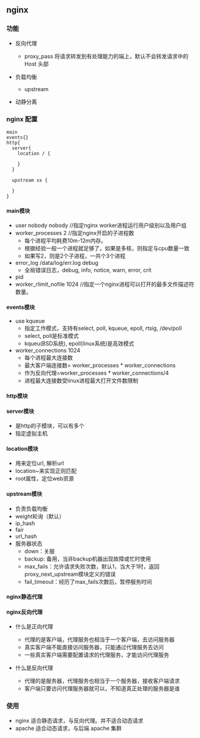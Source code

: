 ## nginx

### 功能
 * 反向代理
   + proxy_pass 将请求转发到有处理能力的端上，默认不会转发请求中的 Host 头部
 * 负载均衡
   + upstream
   
 * 动静分离

### nginx 配置
``` 
main
events{}
http{
  server{
    location / {
    
    }
  }
  
  upstream xx {
  
  }
}

```
#### main模块
 * user nobody nobody  //指定nginx worker进程运行用户级别以及用户组
 * worker_processes 2 //指定nginx开启的子进程数
   + 每个进程平均耗费10m-12m内存。
   + 根据经验一般一个进程就足够了，如果是多核，则指定与cpu数量一致
   + 如果写2，则是2个子进程，一共个3个进程
 * error_log /data/log/err.log debug
   + 全局错误日志，debug, info, notice, warn, error, crit
 * pid
 * worker_rlimit_nofile 1024 //指定一个nginx进程可以打开的最多文件描述符数量。
 
#### events模块
 * use kqueue
   + 指定工作模式，支持有select, poll, kqueue, epoll, rtsig, /dev/poll
   + select, poll是标准模式
   + kqueu(BSD系统), epoll(linux系统)是高效模式
 * worker_connections 1024
   + 每个进程最大连接数
   + 最大客户端连接数= worker_processes * worker_connections
   + 作为反向代理=worker_processes * worker_connections/4
   + 进程最大连接数受linux进程最大打开文件数限制
   
#### http模块
 
#### server模块
 * 是http的子模块，可以有多个
 * 指定虚拟主机
 
#### location模块
 * 用来定位url, 解析url
 * location~来实现正则匹配
 * root属性，定位web资源 
 
#### upstream模块
 * 负责负载均衡
 * weight轮询（默认）
 * ip_hash
 * fair
 * url_hash
 * 服务器状态
   + down：关服
   + backup: 备用，当非backup机器出现故障或忙时使用
   + max_fails：允许请求失败次数，默认1，当大于1时，返回proxy_next_upstream模块定义的错误 
   + fail_timeout：经历了max_fails次数后，暂停服务时间
   
 
#### nginx静态代理



#### nginx反向代理
 * 什么是正向代理
   + 代理的是客户端，代理服务也相当于一个客户端，去访问服务器
   + 真实客户端不能直接访问服务器，只能通过代理服务去访问
   + 一些真实客户端需要配置请求的代理服务，才能访问代理服务
 
 * 什么是反向代理
   + 代理的是服务器，代理服务也相当于一个服务器，接收客户端请求
   + 客户端只要访问代理服务器就可以，不知道真正处理的服务器是谁
  
### 使用
 * nginx 适合静态请求，与反向代理。并不适合动态请求
 * apache 适合动态请求，与后端 apache 集群